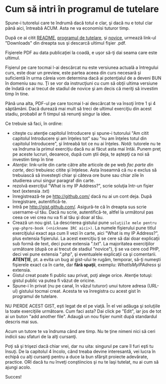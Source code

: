 Cum să intri în programul de tutelare
=====================================

Spune-i tutorelui care te îndrumă dacă totul e clar, şi dacă nu e totul
clar până aici, întreabă ACUM. Asta ne va economisi tuturor timp.

După ce ai citit [README](https://github.com/OriginalCopy/yap-phpro-book/blob/master/README.md),
[programul de tutelare](tutelare.md), şi
[novice](novice.md), urmează link-ul "Downloads" din dreapta sus
şi descarcă ultimul fişier .pdf.

Fişierele PDF au data publicaţiei la coadă, e uşor să-ţi dai seama
care este ultimul.

Fişierul pe care tocmai l-ai descărcat nu este versiunea actuală
a întregului curs, este doar un preview, este partea aceea din curs
necesară şi suficientă în urma căreia vom determina dacă ai potenţialul
de a deveni BUN în domeniu sau nu. Ţi se vor da instrucţiuni cu
cum să obţii ultima versiune de îndată ce ai trecut de stadiul de novice
şi am decis că meriţi să investim timp în tine.

Până una alta, PDF-ul pe care tocmai l-ai descărcat te va însoţi
între 1 şi 4 săptămâni. Dacă durează mai mult să treci de ultimul
exerciţiu din acest stadiu, probabil ar fi timpul
să renunţi singur la idee.

Ce trebuie să faci, în ordine:

  * citeşte cu atenţie capitolul Introducere şi spune-i tutorului
  "Am citit capitolul Introducere şi am înţeles tot" sau
  "nu am înţeles totul din capitolul Introducere", şi întreabă
  tot ce nu ai înţeles.
  *Notă*:
  tutorele nu te va îndruma la primul exerciţiu dacă nu ai făcut asta
  mai întâi. Punem preţ pe aceste lucruri, deoarece, după cum ştii deja,
  te aştepţi ca noi să investim timp în tine
  * *Atenţie*: link-urile din carte către alte articole de pe web
  *fac parte din carte*, deci trebuiesc citite şi înţelese.
  Asta înseamnă că nu e exclus să trebuiască să investeşti chiar şi
  câteva ore bune sau chiar zile în studierea unui singur paragraf
  din carte.
  * rezolvă exerciţiul "What is my IP Address?", scrie soluţia într-un
  fişier text (extensia .txt)
  * înregistrează-te pe http://github.com/ dacă nu ai un cont deja.
  După înregistrare, autentifică-te.
  * Intră pe http://gist.github.com/. Asigură-te că în dreapta sus
  scrie username-ul tău. Dacă nu scrie, autentifică-te, altfel la
  următorul pas ceea ce vei crea nu va fi al tău şi doar al tău.
  * Crează un nou gist. La descrierea gistului pune
  `soluţiile mele pentru yap-phpro-book (<nickname IRC aici>)`. La
  numele fişierului pune titlul exerciţiului exact aşa cum îl vezi
  în carte, aici "What is my IP Address?", plus extensia fişierului.
  La acest exerciţiu ţi se cere să dai doar explicaţii sub formă de
  text, deci pune extensia ".txt". La majoritatea exerciţiilor
  următoare (după ce ai trecut de stadiul "novice"), ţi se va cere
  cod PHP, deci vei pune extensia ".php", şi eventualele explicaţii
  ca şi comentarii. **ATENŢIE**, pt. a evita un bug al gist-ului te rugăm, temporar, să-ţi
  numeşti fişierele exact ca în carte, dar **fără spaţii**, exemplu: *WhatIsMyIPAdress* şi extensia.
  * Gistul creat poate fi public sau privat, poţi alege orice. Atenţie
  totuşi: gistul public va putea fi văzut de oricine.
  * Spune-i în privat (nu pe canal, în văzul tuturor) unui tutore
  adresa (URL-ul) gistului tocmai creat. Acesta te va înregistra
  cu acest gist în programul de tutelare.

NU PIERDE ACEST GIST, eşti legat de el pe viaţă. În el vei adăuga
şi soluţiile la toate exerciţiile următoare. Cum faci asta?
Dai click pe "Edit", iar jos de tot ai un buton "add another file".
Adaugă un nou fişier numit după standardul descris mai sus.

Acum un tutore te va îndruma când are timp. Nu te ţine nimeni nici să
ceri indicii sau sfaturi de la alţi cursanţi.

Poţi să şi trişezi dacă chiar vrei, dar nu uita: singurul pe care îl
furi eşti tu însuţi. De la capitolul 4 încolo, când treaba devine interesantă,
vei lucra în echipă cu alţi cursanţi pentru a duce la bun sfârşit
proiecte adevărate, practice. ORI dacă tu nu înveţi conştiincios şi
nu te laşi tutelat, nu ai cum să ajungi acolo.

Succes!
